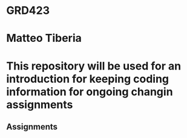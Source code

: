 # GRD423
<h1> Matteo Tiberia
<h1> This repository will be used for an introduction for keeping coding information for ongoing changin assignments
 <h2> Assignments
  
